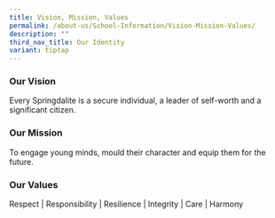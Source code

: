 ```yaml
---
title: Vision, Mission, Values
permalink: /about-us/School-Information/Vision-Mission-Values/
description: ""
third_nav_title: Our Identity
variant: tiptap
---
```

<h3>Our Vision</h3>
<p>Every Springdalite is a secure individual, a leader of self-worth and
a significant citizen.</p>
<p></p>
<h3>Our Mission</h3>
<p>To engage young minds, mould their character and equip them for the future.</p>
<p></p>
<h3>Our Values</h3>
<p>Respect | Responsibility | Resilience | Integrity | Care | Harmony</p>